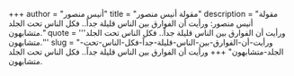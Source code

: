 +++
author = "أنيس منصور"
title = "مقولة أنيس منصور"
description = "مقولة أنيس منصور: ورأيت أن الفوارق بين الناس قليلة جداً.. فكل الناس تحت الجلد متشابهون."
quote = '''ورأيت أن الفوارق بين الناس قليلة جداً.. فكل الناس تحت الجلد متشابهون.'''
slug = "ورأيت-أن-الفوارق-بين-الناس-قليلة-جداً-فكل-الناس-تحت-الجلد-متشابهون"
+++
ورأيت أن الفوارق بين الناس قليلة جداً.. فكل الناس تحت الجلد متشابهون.
